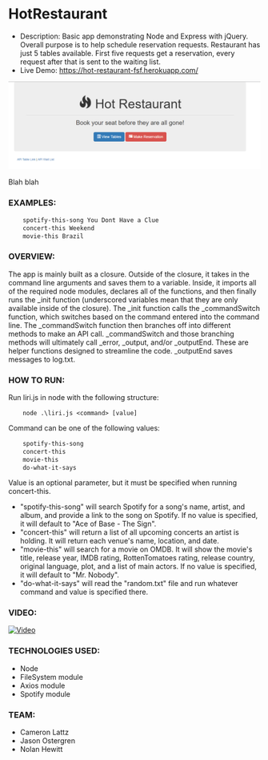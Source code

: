 # HotRestaurant

* Description: Basic app demonstrating Node and Express with jQuery. Overall purpose is to help schedule reservation requests. Restaurant has just 5 tables available. First five requests get a reservation, every request after that is sent to the waiting list.
* Live Demo: <https://hot-restaurant-fsf.herokuapp.com/>

![Hot Restaurant Image](Images/HotRestaurant.png)

Blah blah

### EXAMPLES:
```
    spotify-this-song You Dont Have a Clue
    concert-this Weekend
    movie-this Brazil
```

### OVERVIEW:

The app is mainly built as a closure. Outside of the closure, it takes in the command line arguments and saves them to a variable. Inside, it imports all of the required node modules, declares all of the functions, and then finally runs the _init function (underscored variables mean that they are only available inside of the closure). The _init function calls the _commandSwitch function, which switches based on the command entered into the command line. The _commandSwitch function then branches off into different methods to make an API call. _commandSwitch and those branching methods will ultimately call _error, _output, and/or _outputEnd. These are helper functions designed to streamline the code. _outputEnd saves messages to log.txt.

### HOW TO RUN:

Run liri.js in node with the following structure:
```
    node .\liri.js <command> [value]
```
Command can be one of the following values:
```
    spotify-this-song
    concert-this
    movie-this
    do-what-it-says
```
Value is an optional parameter, but it must be specified when running concert-this.

* "spotify-this-song" will search Spotify for a song's name, artist, and album, and provide a link to the song on Spotify. If no value is specified, it will default to "Ace of Base - The Sign".
* "concert-this" will return a list of all upcoming concerts an artist is holding. It will return each venue's name, location, and date.
* "movie-this" will search for a movie on OMDB. It will show the movie's title, release year, IMDB rating, RottenTomatoes rating, release country, original language, plot, and a list of main actors. If no value is specified, it will default to "Mr. Nobody".
* "do-what-it-says" will read the "random.txt" file and run whatever command and value is specified there.

### VIDEO:
[![Video](https://img.youtube.com/vi/c_0bdsqtEvk/0.jpg)](https://www.youtube.com/watch?v=c_0bdsqtEvk)

### TECHNOLOGIES USED:
* Node
* FileSystem module
* Axios module
* Spotify module

### TEAM:
* Cameron Lattz
* Jason Ostergren
* Nolan Hewitt